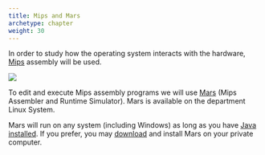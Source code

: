 ```yaml
---
title: Mips and Mars
archetype: chapter
weight: 30
---
```


In order to study how the operating system interacts with the
hardware, [Mips][mips] assembly will be used. 

![](/v1/images/prerequisites/mips-mars/hello-world-source.png)

To edit and execute Mips assembly programs we will use [Mars][mars] (Mips
Assembler and Runtime Simulator). Mars is available on the department Linux System.

Mars will run on any system (including Windows) as long as you
have [Java installed][java-install]. If you prefer, you may [download][download]
and install Mars on your private computer.

[mips]: https://en.wikipedia.org/wiki/MIPS_instruction_set

[mars]: http://courses.missouristate.edu/kenvollmar/mars/

[java]: https://en.wikipedia.org/wiki/Java_(software_platform)

[java-install]: https://java.com/en/download/help/index_installing.xml

[download]: http://courses.missouristate.edu/KenVollmar/mars/download.htm

